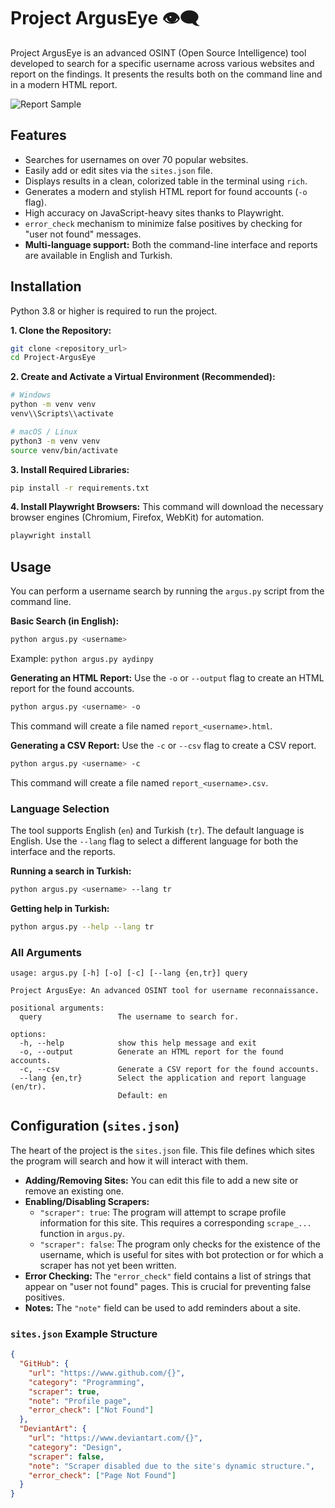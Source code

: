 # Project ArgusEye 👁️‍🗨️

Project ArgusEye is an advanced OSINT (Open Source Intelligence) tool developed to search for a specific username across various websites and report on the findings. It presents the results both on the command line and in a modern HTML report.

![Report Sample](https://i.imgur.com/GjT8l0R.png)

## Features

-   Searches for usernames on over 70 popular websites.
-   Easily add or edit sites via the `sites.json` file.
-   Displays results in a clean, colorized table in the terminal using `rich`.
-   Generates a modern and stylish HTML report for found accounts (`-o` flag).
-   High accuracy on JavaScript-heavy sites thanks to Playwright.
-   `error_check` mechanism to minimize false positives by checking for "user not found" messages.
-   **Multi-language support:** Both the command-line interface and reports are available in English and Turkish.

## Installation

Python 3.8 or higher is required to run the project.

**1. Clone the Repository:**
```bash
git clone <repository_url>
cd Project-ArgusEye 
```

**2. Create and Activate a Virtual Environment (Recommended):**
```bash
# Windows
python -m venv venv
venv\\Scripts\\activate

# macOS / Linux
python3 -m venv venv
source venv/bin/activate
```

**3. Install Required Libraries:**
```bash
pip install -r requirements.txt
```

**4. Install Playwright Browsers:**
This command will download the necessary browser engines (Chromium, Firefox, WebKit) for automation.
```bash
playwright install
```

## Usage

You can perform a username search by running the `argus.py` script from the command line.

**Basic Search (in English):**
```bash
python argus.py <username>
```
Example: `python argus.py aydinpy`

**Generating an HTML Report:**
Use the `-o` or `--output` flag to create an HTML report for the found accounts.
```bash
python argus.py <username> -o
```
This command will create a file named `report_<username>.html`.

**Generating a CSV Report:**
Use the `-c` or `--csv` flag to create a CSV report.
```bash
python argus.py <username> -c
```
This command will create a file named `report_<username>.csv`.

### Language Selection

The tool supports English (`en`) and Turkish (`tr`). The default language is English. Use the `--lang` flag to select a different language for both the interface and the reports.

**Running a search in Turkish:**
```bash
python argus.py <username> --lang tr
```

**Getting help in Turkish:**
```bash
python argus.py --help --lang tr
```

### All Arguments
```
usage: argus.py [-h] [-o] [-c] [--lang {en,tr}] query

Project ArgusEye: An advanced OSINT tool for username reconnaissance.

positional arguments:
  query                 The username to search for.

options:
  -h, --help            show this help message and exit
  -o, --output          Generate an HTML report for the found accounts.
  -c, --csv             Generate a CSV report for the found accounts.
  --lang {en,tr}        Select the application and report language (en/tr).
                        Default: en
```

## Configuration (`sites.json`)

The heart of the project is the `sites.json` file. This file defines which sites the program will search and how it will interact with them.

-   **Adding/Removing Sites:** You can edit this file to add a new site or remove an existing one.
-   **Enabling/Disabling Scrapers:**
    -   `"scraper": true`: The program will attempt to scrape profile information for this site. This requires a corresponding `scrape_...` function in `argus.py`.
    -   `"scraper": false`: The program only checks for the existence of the username, which is useful for sites with bot protection or for which a scraper has not yet been written.
-   **Error Checking:** The `"error_check"` field contains a list of strings that appear on "user not found" pages. This is crucial for preventing false positives.
-   **Notes:** The `"note"` field can be used to add reminders about a site.

### `sites.json` Example Structure
```json
{
  "GitHub": {
    "url": "https://www.github.com/{}",
    "category": "Programming",
    "scraper": true,
    "note": "Profile page",
    "error_check": ["Not Found"]
  },
  "DeviantArt": {
    "url": "https://www.deviantart.com/{}",
    "category": "Design",
    "scraper": false,
    "note": "Scraper disabled due to the site's dynamic structure.",
    "error_check": ["Page Not Found"]
  }
}
``` 